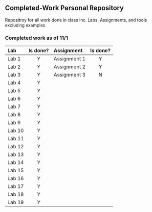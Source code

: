 <h2>Completed-Work Personal Repository</h2>

Repositroy for all work done in class inc.
Labs, Assignments, and tools excluding examples

<h3>Completed work as of 11/1</h3>

| Lab    | Is done? | Assignment   | Is done? |
| :----- | :------: | :----------  | :-------:|
| Lab 1  |     Y    | Assignment 1 |     Y    |
| Lab 2  |     Y    | Assignment 2 |     Y    |
| Lab 3  |     Y    | Assignment 3 |     N    |
| Lab 4  |     Y    |
| Lab 5  |     Y    |
| Lab 6  |     Y    |
| Lab 7  |     Y    |
| Lab 8  |     Y    |
| Lab 9  |     Y    |
| Lab 10 |     Y    |
| Lab 11 |     Y    |
| Lab 12 |     Y    |
| Lab 13 |     Y    |
| Lab 14 |     Y    |
| Lab 15 |     Y    |
| Lab 16 |     Y    |
| Lab 17 |     Y    |
| Lab 18 |     Y    |
| Lab 19 |     Y    |
